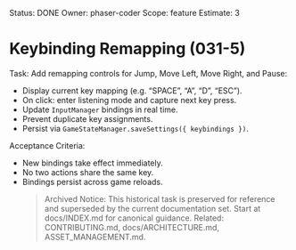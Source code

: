 Status: DONE
Owner: phaser-coder
Scope: feature
Estimate: 3

# Keybinding Remapping (031-5)

Task: Add remapping controls for Jump, Move Left, Move Right, and Pause:

- Display current key mapping (e.g. “SPACE”, “A”, “D”, “ESC”).
- On click: enter listening mode and capture next key press.
- Update `InputManager` bindings in real time.
- Prevent duplicate key assignments.
- Persist via `GameStateManager.saveSettings({ keybindings })`.

Acceptance Criteria:

- New bindings take effect immediately.
- No two actions share the same key.
- Bindings persist across game reloads.
    > Archived Notice: This historical task is preserved for reference and superseded by the current documentation set. Start at docs/INDEX.md for canonical guidance. Related: CONTRIBUTING.md, docs/ARCHITECTURE.md, ASSET_MANAGEMENT.md.
